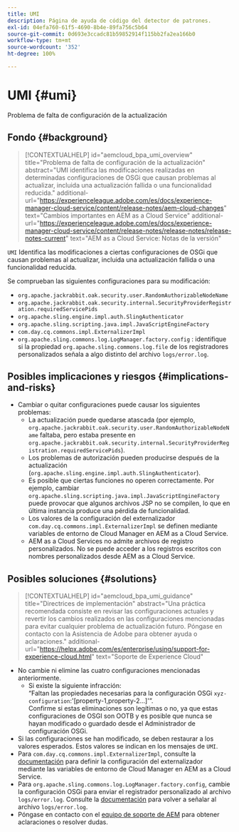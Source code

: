 ```yaml
---
title: UMI
description: Página de ayuda de código del detector de patrones.
exl-id: 04efa760-61f5-4690-8b4e-89fa756c5b64
source-git-commit: 0d693e3ccadc81b59852914f115bb2fa2ea166b0
workflow-type: tm+mt
source-wordcount: '352'
ht-degree: 100%

---
```


# UMI {#umi}

Problema de falta de configuración de la actualización

## Fondo {#background}

>[!CONTEXTUALHELP]
>id="aemcloud_bpa_umi_overview"
>title="Problema de falta de configuración de la actualización"
>abstract="UMI identifica las modificaciones realizadas en determinadas configuraciones de OSGi que causan problemas al actualizar, incluida una actualización fallida o una funcionalidad reducida."
>additional-url="https://experienceleague.adobe.com/es/docs/experience-manager-cloud-service/content/release-notes/aem-cloud-changes" text="Cambios importantes en AEM as a Cloud Service"
>additional-url="https://experienceleague.adobe.com/es/docs/experience-manager-cloud-service/content/release-notes/release-notes/release-notes-current" text="AEM as a Cloud Service: Notas de la versión"

`UMI` Identifica las modificaciones a ciertas configuraciones de OSGi que causan problemas al actualizar, incluida una actualización fallida o una funcionalidad reducida.

Se comprueban las siguientes configuraciones para su modificación:

* `org.apache.jackrabbit.oak.security.user.RandomAuthorizableNodeName`
* `org.apache.jackrabbit.oak.security.internal.SecurityProviderRegistration.requiredServicePids`
* `org.apache.sling.engine.impl.auth.SlingAuthenticator`
* `org.apache.sling.scripting.java.impl.JavaScriptEngineFactory`
* `com.day.cq.commons.impl.ExternalizerImpl`
* `org.apache.sling.commons.log.LogManager.factory.config` : identifique si la propiedad `org.apache.sling.commons.log.file` de los registradores personalizados señala a algo distinto del archivo `logs/error.log`.

## Posibles implicaciones y riesgos {#implications-and-risks}

* Cambiar o quitar configuraciones puede causar los siguientes problemas:
   * La actualización puede quedarse atascada (por ejemplo, `org.apache.jackrabbit.oak.security.user.RandomAuthorizableNodeName` faltaba, pero estaba presente en `org.apache.jackrabbit.oak.security.internal.SecurityProviderRegistration.requiredServicePids`).
   * Los problemas de autorización pueden producirse después de la actualización (`org.apache.sling.engine.impl.auth.SlingAuthenticator`).
   * Es posible que ciertas funciones no operen correctamente. Por ejemplo, cambiar `org.apache.sling.scripting.java.impl.JavaScriptEngineFactory` puede provocar que algunos archivos JSP no se compilen, lo que en última instancia produce una pérdida de funcionalidad.
   * Los valores de la configuración del externalizador `com.day.cq.commons.impl.ExternalizerImpl` se definen mediante variables de entorno de Cloud Manager en AEM as a Cloud Service.
   * AEM as a Cloud Services no admite archivos de registro personalizados. No se puede acceder a los registros escritos con nombres personalizados desde AEM as a Cloud Service.

## Posibles soluciones {#solutions}

>[!CONTEXTUALHELP]
>id="aemcloud_bpa_umi_guidance"
>title="Directrices de implementación"
>abstract="Una práctica recomendada consiste en revisar las configuraciones actuales y revertir los cambios realizados en las configuraciones mencionadas para evitar cualquier problema de actualización futuro. Póngase en contacto con la Asistencia de Adobe para obtener ayuda o aclaraciones."
>additional-url="https://helpx.adobe.com/es/enterprise/using/support-for-experience-cloud.html" text="Soporte de Experience Cloud"

* No cambie ni elimine las cuatro configuraciones mencionadas anteriormente.
   * Si existe la siguiente infracción:\
     “Faltan las propiedades necesarias para la configuración OSGi `xyz-configuration`:&#39;[property-1,property-2...]&#39;”.\
     Confirme si estas eliminaciones son legítimas o no, ya que estas configuraciones de OSGI son OOTB y es posible que nunca se hayan modificado o guardado desde el Administrador de configuración OSGi.
* Si las configuraciones se han modificado, se deben restaurar a los valores esperados. Estos valores se indican en los mensajes de `UMI`.
* Para `com.day.cq.commons.impl.ExternalizerImpl`, consulte la [documentación](https://experienceleague.adobe.com/es/docs/experience-manager-cloud-service/content/implementing/developer-tools/externalizer) para definir la configuración del externalizador mediante las variables de entorno de Cloud Manager en AEM as a Cloud Service.
* Para `org.apache.sling.commons.log.LogManager.factory.config`, cambie la configuración OSGi para enviar el registrador personalizado al archivo `logs/error.log`. Consulte la [documentación](https://experienceleague.adobe.com/es/docs/experience-manager-learn/cloud-service/debugging/debugging-aem-as-a-cloud-service/logs) para volver a señalar al archivo `logs/error.log`.
* Póngase en contacto con el [equipo de soporte de AEM](https://helpx.adobe.com/es/enterprise/using/support-for-experience-cloud.html) para obtener aclaraciones o resolver dudas.
